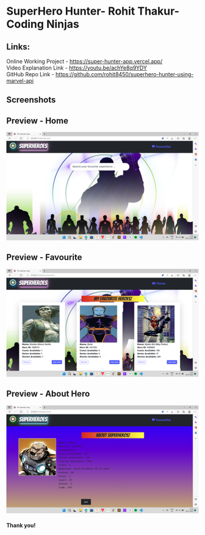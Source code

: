 ﻿# SuperHero Hunter- Rohit Thakur- Coding Ninjas <br>
## Links: <br>
Online Working Project - https://super-hunter-app.vercel.app/ <br>
Video Explanation Link  - https://youtu.be/achYe8q9YDY <br>
GitHub Repo Link - https://github.com/rohit8450/superhero-hunter-using-marvel-api <br>


## Screenshots <br>
## Preview - Home <br>
  <img src="/images/home.png" alt="Home Screenshot" srcset=""> <br>
## Preview - Favourite <br>
  <img src="images/favourite.png" alt="Stopwatch Screenshot" srcset=""> <br>
## Preview - About Hero <br>
  <img src="images/about.png?raw=true" alt="Stopwatch Screenshot" srcset=""> <br>

#### Thank you!


